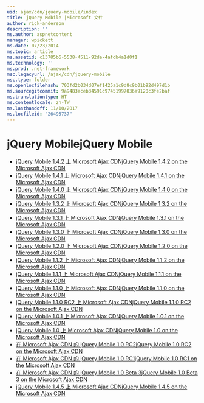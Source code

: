```yaml
---
uid: ajax/cdn/jquery-mobile/index
title: jQuery Mobile |Microsoft 文件
author: rick-anderson
description: ''
ms.author: aspnetcontent
manager: wpickett
ms.date: 07/23/2014
ms.topic: article
ms.assetid: c13785b6-5538-4511-92de-4afdb4a1d0f1
ms.technology: ''
ms.prod: .net-framework
msc.legacyurl: /ajax/cdn/jquery-mobile
msc.type: folder
ms.openlocfilehash: 703fd2b034d07ef1425a1c9d8c9b01b92d497d1b
ms.sourcegitcommit: 9a9483aceb34591c97451997036a9120c3fe2baf
ms.translationtype: HT
ms.contentlocale: zh-TW
ms.lasthandoff: 11/10/2017
ms.locfileid: "26495737"
---
```

<a name="jquery-mobile"></a><span data-ttu-id="51e0a-102">jQuery Mobile</span><span class="sxs-lookup"><span data-stu-id="51e0a-102">jQuery Mobile</span></span>
====================
- [<span data-ttu-id="51e0a-103">jQuery Mobile 1.4.2 上 Microsoft Ajax CDN</span><span class="sxs-lookup"><span data-stu-id="51e0a-103">jQuery Mobile 1.4.2 on the Microsoft Ajax CDN</span></span>](cdnjquerymobile142.md)
- [<span data-ttu-id="51e0a-104">jQuery Mobile 1.4.1 上 Microsoft Ajax CDN</span><span class="sxs-lookup"><span data-stu-id="51e0a-104">jQuery Mobile 1.4.1 on the Microsoft Ajax CDN</span></span>](cdnjquerymobile141.md)
- [<span data-ttu-id="51e0a-105">jQuery Mobile 1.4.0 上 Microsoft Ajax CDN</span><span class="sxs-lookup"><span data-stu-id="51e0a-105">jQuery Mobile 1.4.0 on the Microsoft Ajax CDN</span></span>](cdnjquerymobile140.md)
- [<span data-ttu-id="51e0a-106">jQuery Mobile 1.3.2 上 Microsoft Ajax CDN</span><span class="sxs-lookup"><span data-stu-id="51e0a-106">jQuery Mobile 1.3.2 on the Microsoft Ajax CDN</span></span>](cdnjquerymobile132.md)
- [<span data-ttu-id="51e0a-107">jQuery Mobile 1.3.1 上 Microsoft Ajax CDN</span><span class="sxs-lookup"><span data-stu-id="51e0a-107">jQuery Mobile 1.3.1 on the Microsoft Ajax CDN</span></span>](cdnjquerymobile131.md)
- [<span data-ttu-id="51e0a-108">jQuery Mobile 1.3.0 上 Microsoft Ajax CDN</span><span class="sxs-lookup"><span data-stu-id="51e0a-108">jQuery Mobile 1.3.0 on the Microsoft Ajax CDN</span></span>](cdnjquerymobile130.md)
- [<span data-ttu-id="51e0a-109">jQuery Mobile 1.2.0 上 Microsoft Ajax CDN</span><span class="sxs-lookup"><span data-stu-id="51e0a-109">jQuery Mobile 1.2.0 on the Microsoft Ajax CDN</span></span>](cdnjquerymobile120.md)
- [<span data-ttu-id="51e0a-110">jQuery Mobile 1.1.2 上 Microsoft Ajax CDN</span><span class="sxs-lookup"><span data-stu-id="51e0a-110">jQuery Mobile 1.1.2 on the Microsoft Ajax CDN</span></span>](cdnjquerymobile112.md)
- [<span data-ttu-id="51e0a-111">jQuery Mobile 1.1.1 上 Microsoft Ajax CDN</span><span class="sxs-lookup"><span data-stu-id="51e0a-111">jQuery Mobile 1.1.1 on the Microsoft Ajax CDN</span></span>](cdnjquerymobile111.md)
- [<span data-ttu-id="51e0a-112">jQuery Mobile 1.1.0 上 Microsoft Ajax CDN</span><span class="sxs-lookup"><span data-stu-id="51e0a-112">jQuery Mobile 1.1.0 on the Microsoft Ajax CDN</span></span>](cdnjquerymobile110.md)
- [<span data-ttu-id="51e0a-113">jQuery Mobile 1.1.0 RC2 上 Microsoft Ajax CDN</span><span class="sxs-lookup"><span data-stu-id="51e0a-113">jQuery Mobile 1.1.0 RC2 on the Microsoft Ajax CDN</span></span>](cdnjquerymobile110rc2.md)
- [<span data-ttu-id="51e0a-114">jQuery Mobile 1.0.1 上 Microsoft Ajax CDN</span><span class="sxs-lookup"><span data-stu-id="51e0a-114">jQuery Mobile 1.0.1 on the Microsoft Ajax CDN</span></span>](cdnjquerymobile101.md)
- [<span data-ttu-id="51e0a-115">jQuery Mobile 1.0 上 Microsoft Ajax CDN</span><span class="sxs-lookup"><span data-stu-id="51e0a-115">jQuery Mobile 1.0 on the Microsoft Ajax CDN</span></span>](cdnjquerymobile10.md)
- [<span data-ttu-id="51e0a-116">在 Microsoft Ajax CDN 的 jQuery Mobile 1.0 RC2</span><span class="sxs-lookup"><span data-stu-id="51e0a-116">jQuery Mobile 1.0 RC2 on the Microsoft Ajax CDN</span></span>](cdnjquerymobile10rc2.md)
- [<span data-ttu-id="51e0a-117">在 Microsoft Ajax CDN 的 jQuery Mobile 1.0 RC1</span><span class="sxs-lookup"><span data-stu-id="51e0a-117">jQuery Mobile 1.0 RC1 on the Microsoft Ajax CDN</span></span>](cdnjquerymobile10rc1.md)
- [<span data-ttu-id="51e0a-118">在 Microsoft Ajax CDN 的 jQuery Mobile 1.0 Beta 3</span><span class="sxs-lookup"><span data-stu-id="51e0a-118">jQuery Mobile 1.0 Beta 3 on the Microsoft Ajax CDN</span></span>](cdnjquerymobile10b3.md)
- [<span data-ttu-id="51e0a-119">jQuery Mobile 1.4.5 上 Microsoft Ajax CDN</span><span class="sxs-lookup"><span data-stu-id="51e0a-119">jQuery Mobile 1.4.5 on the Microsoft Ajax CDN</span></span>](cdnjquerymobile145.md)

